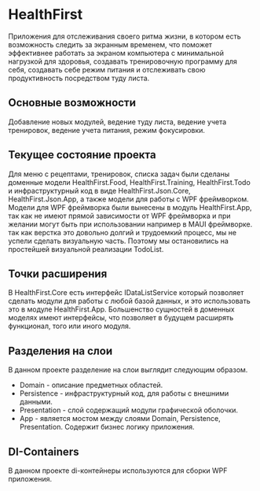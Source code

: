 # HealthFirst

Приложения для отслеживания своего ритма жизни, в котором есть возможность следить за экранным временем, что поможет эффективнее работать за экраном компьютера с минимальной нагрузкой для здоровья, создавать тренировочную программу для себя, создавать себе режим питания и отслеживать свою продуктивность посредством туду листа.

## Основные возможности
Добавление новых модулей, ведение туду листа, ведение учета тренировок, ведение учета питания, режим фокусировки.

## Текущее состояние проекта
Для меню с рецептами, тренировок, списка задач были сделаны доменные модели HealthFirst.Food, HealthFirst.Training, HealthFirst.Todo и инфраструктурный код в виде HealthFirst.Json.Core, HealthFirst.Json.App, а также модели для работы с WPF фреймворком. Модели для WPF фреймворка были вынесены в модуль HealthFirst.App, так как не имеют прямой зависимости от WPF фреймворка и при желании могут быть при использовании например в MAUI фреймворке. так как верстка это довольно долгий и трудоемкий процесс, мы не успели сделать визуальную часть. Поэтому мы остановились на простейшей визуальной реализации TodoList.

## Точки расширения
В HealthFirst.Core есть интерфейс IDataListService<T> который позволяет сделать модули для работы с любой базой данных, и это использовать это в модуле HealthFirst.App. Большенство сущностей в доменных моделях имеют интерфейсы, что позволяет в будущем расширять функционал, того или иного модуля.

## Разделения на слои
 В данном проекте разделение на слои выглядит следующим образом.
* Domain - описание предметных областей.
* Persistence - инфраструктурный код, для работы с внешними данными.
* Presentation - слой содержащий модули графической оболочки.
* App - является мостом между слоями Domain, Persistence, Presentation. Содержит бизнес логику приложения.

## DI-Containers
В данном проекте di-контейнеры используются для сборки WPF приложения.
